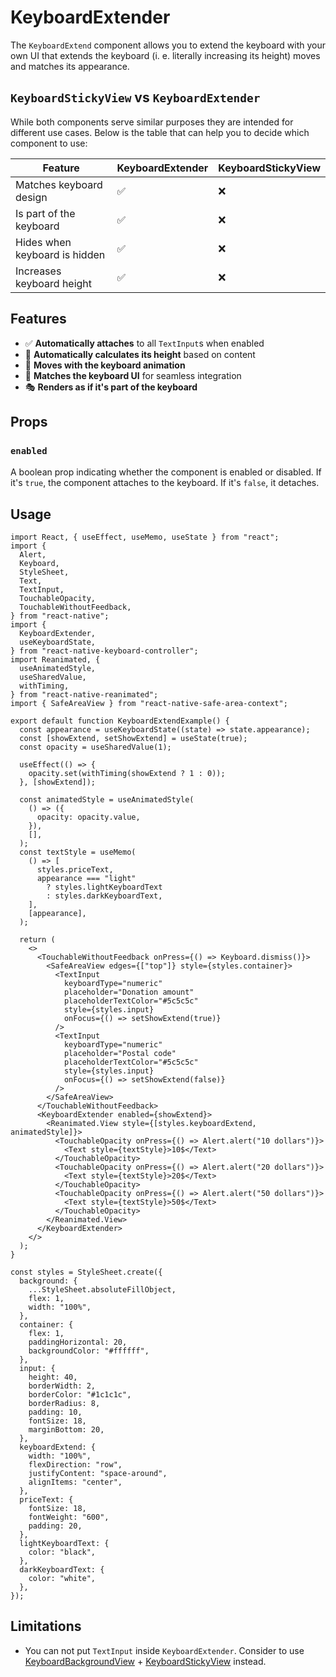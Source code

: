 # KeyboardExtender

<!-- -->

The `KeyboardExtend` component allows you to extend the keyboard with your own UI that extends the keyboard (i. e. literally increasing its height) moves and matches its appearance.

## `KeyboardStickyView` vs `KeyboardExtender`[​](/react-native-keyboard-controller/pr-preview/pr-1150/docs/api/views/keyboard-extender.md#keyboardstickyview-vs-keyboardextender "Direct link to keyboardstickyview-vs-keyboardextender")

While both components serve similar purposes they are intended for different use cases. Below is the table that can help you to decide which component to use:

| Feature                       | KeyboardExtender | KeyboardStickyView |
| ----------------------------- | ---------------- | ------------------ |
| Matches keyboard design       | ✅               | ❌                 |
| Is part of the keyboard       | ✅               | ❌                 |
| Hides when keyboard is hidden | ✅               | ❌                 |
| Increases keyboard height     | ✅               | ❌                 |

## Features[​](/react-native-keyboard-controller/pr-preview/pr-1150/docs/api/views/keyboard-extender.md#features "Direct link to Features")

* ✅ **Automatically attaches** to all `TextInput`s when enabled
* 📏 **Automatically calculates its height** based on content
* 🎯 **Moves with the keyboard animation**
* 🎨 **Matches the keyboard UI** for seamless integration
* 🎭 **Renders as if it's part of the keyboard**

## Props[​](/react-native-keyboard-controller/pr-preview/pr-1150/docs/api/views/keyboard-extender.md#props "Direct link to Props")

### `enabled`[​](/react-native-keyboard-controller/pr-preview/pr-1150/docs/api/views/keyboard-extender.md#enabled "Direct link to enabled")

A boolean prop indicating whether the component is enabled or disabled. If it's `true`, the component attaches to the keyboard. If it's `false`, it detaches.

## Usage[​](/react-native-keyboard-controller/pr-preview/pr-1150/docs/api/views/keyboard-extender.md#usage "Direct link to Usage")

```
import React, { useEffect, useMemo, useState } from "react";
import {
  Alert,
  Keyboard,
  StyleSheet,
  Text,
  TextInput,
  TouchableOpacity,
  TouchableWithoutFeedback,
} from "react-native";
import {
  KeyboardExtender,
  useKeyboardState,
} from "react-native-keyboard-controller";
import Reanimated, {
  useAnimatedStyle,
  useSharedValue,
  withTiming,
} from "react-native-reanimated";
import { SafeAreaView } from "react-native-safe-area-context";

export default function KeyboardExtendExample() {
  const appearance = useKeyboardState((state) => state.appearance);
  const [showExtend, setShowExtend] = useState(true);
  const opacity = useSharedValue(1);

  useEffect(() => {
    opacity.set(withTiming(showExtend ? 1 : 0));
  }, [showExtend]);

  const animatedStyle = useAnimatedStyle(
    () => ({
      opacity: opacity.value,
    }),
    [],
  );
  const textStyle = useMemo(
    () => [
      styles.priceText,
      appearance === "light"
        ? styles.lightKeyboardText
        : styles.darkKeyboardText,
    ],
    [appearance],
  );

  return (
    <>
      <TouchableWithoutFeedback onPress={() => Keyboard.dismiss()}>
        <SafeAreaView edges={["top"]} style={styles.container}>
          <TextInput
            keyboardType="numeric"
            placeholder="Donation amount"
            placeholderTextColor="#5c5c5c"
            style={styles.input}
            onFocus={() => setShowExtend(true)}
          />
          <TextInput
            keyboardType="numeric"
            placeholder="Postal code"
            placeholderTextColor="#5c5c5c"
            style={styles.input}
            onFocus={() => setShowExtend(false)}
          />
        </SafeAreaView>
      </TouchableWithoutFeedback>
      <KeyboardExtender enabled={showExtend}>
        <Reanimated.View style={[styles.keyboardExtend, animatedStyle]}>
          <TouchableOpacity onPress={() => Alert.alert("10 dollars")}>
            <Text style={textStyle}>10$</Text>
          </TouchableOpacity>
          <TouchableOpacity onPress={() => Alert.alert("20 dollars")}>
            <Text style={textStyle}>20$</Text>
          </TouchableOpacity>
          <TouchableOpacity onPress={() => Alert.alert("50 dollars")}>
            <Text style={textStyle}>50$</Text>
          </TouchableOpacity>
        </Reanimated.View>
      </KeyboardExtender>
    </>
  );
}

const styles = StyleSheet.create({
  background: {
    ...StyleSheet.absoluteFillObject,
    flex: 1,
    width: "100%",
  },
  container: {
    flex: 1,
    paddingHorizontal: 20,
    backgroundColor: "#ffffff",
  },
  input: {
    height: 40,
    borderWidth: 2,
    borderColor: "#1c1c1c",
    borderRadius: 8,
    padding: 10,
    fontSize: 18,
    marginBottom: 20,
  },
  keyboardExtend: {
    width: "100%",
    flexDirection: "row",
    justifyContent: "space-around",
    alignItems: "center",
  },
  priceText: {
    fontSize: 18,
    fontWeight: "600",
    padding: 20,
  },
  lightKeyboardText: {
    color: "black",
  },
  darkKeyboardText: {
    color: "white",
  },
});
```

## Limitations[​](/react-native-keyboard-controller/pr-preview/pr-1150/docs/api/views/keyboard-extender.md#limitations "Direct link to Limitations")

* You can not put `TextInput` inside `KeyboardExtender`. Consider to use [KeyboardBackgroundView](/react-native-keyboard-controller/pr-preview/pr-1150/docs/api/views/keyboard-background-view.md) + [KeyboardStickyView](/react-native-keyboard-controller/pr-preview/pr-1150/docs/api/components/keyboard-sticky-view.md) instead.
